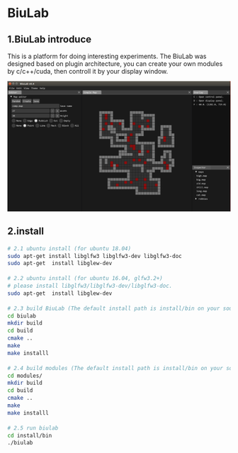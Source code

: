 # BiuLab

## 1.BiuLab introduce

This is a platform for doing interesting experiments. 
The BiuLab was designed based on plugin architecture, you can create your own modules by c/c++/cuda, then controll it by your display window.

![text](./resources/images/biulab_show.png)

## 2.install
```bash
# 2.1 ubuntu install (for ubuntu 18.04)
sudo apt-get install libglfw3 libglfw3-dev libglfw3-doc
sudo apt-get  install libglew-dev

# 2.2 ubuntu install (for ubuntu 16.04, glfw3.2+)
# please install libglfw3/libglfw3-dev/libglfw3-doc.
sudo apt-get  install libglew-dev

# 2.3 build BiuLab (The default install path is install/bin on your source dir, you can change it in CMakeLists.txt)
cd biulab
mkdir build
cd build
cmake ..
make
make installl

# 2.4 build modules (The default install path is install/bin on your source dir, you can change it in modules/CMakeLists.txt)
cd modules/
mkdir build
cd build
cmake ..
make
make installl

# 2.5 run biulab
cd install/bin
./biulab
```